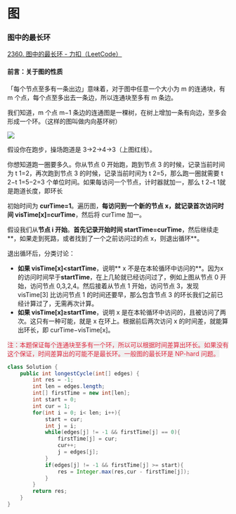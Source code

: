 # 图
### 图中的最长环
[2360. 图中的最长环 - 力扣（LeetCode）](https://leetcode.cn/problems/longest-cycle-in-a-graph/)

#### 前言：关于图的性质
「每个节点至多有一条出边」意味着，对于图中任意一个大小为 m 的连通块，有 m 个点，每个点至多出去一条边，所以连通块至多有 m 条边。

我们知道，m 个点 m−1 条边的连通图是一棵树，在树上增加一条有向边，至多会形成一个环。（这样的图叫做内向基环树）

![](https://cdn.nlark.com/yuque/0/2025/png/54701427/1743255910579-0fa05b23-4ed7-4a36-b9a2-5414f023190e.png)

假设你在跑步，操场跑道是 3→2→4→3（上图红线）。

你想知道跑一圈要多久。你从节点 0 开始跑，跑到节点 3 的时候，记录当前时间为 t 1=2，再次跑到节点 3 的时候，记录当前时间为 t 2=5，那么跑一圈就需要 t 2−t 1=5−2=3 个单位时间。如果每访问一个节点，计时器就加一，那么 t 2−t 1就是跑道长度，即环长



初始时间为 **curTime=1**。遍历图，**每访问到一个新的节点 x，就记录首次访问时间 visTime[x]=curTime**，然后将 curTime 加一。

假设我们从**节点 i 开始**。**首先记录开始时间 startTime=curTime**，然后继续走**，如果走到死路，或者找到了一个之前访问过的点 x，则退出循环**。

退出循环后，分类讨论：

+ **如果 visTime[x]<startTime**，说明** x 不是在本轮循环中访问的**。因为x的访问时间早于**startTime**，在上几轮就已经访问过了，例如上图从节点 0 开始，访问节点 0,3,2,4。然后接着从节点 1 开始，访问节点 3，发现 visTime[3] 比访问节点 1 的时间还要早，那么包含节点 3 的环长我们之前已经计算过了，无需再次计算。
+ **如果 visTime[x]≥startTime**，说明 x 是在本轮循环中访问的，且被访问了两次。这只有一种可能，就是 x 在环上。根据前后两次访问 x 的时间差，就能算出环长，即 curTime−visTime[x]。

<font style="color:#DF2A3F;background-color:rgb(240, 240, 240);">注：本题保证每个连通块至多有一个环，所以可以根据时间差算出环长。如果没有这个保证，时间差算出的可能不是最长环。一般图的最长环是 NP-hard 问题。</font>

```java
class Solution {
    public int longestCycle(int[] edges) {
        int res = -1;
        int len = edges.length;
        int[] firstTime = new int[len];
        int start = 0;
        int cur = 1;
        for(int i = 0; i< len; i++){
            start = cur;
            int j = i;
            while(edges[j] != -1 && firstTime[j] == 0){
                firstTime[j] = cur;
                cur++;
                j = edges[j];
            }
            if(edges[j] != -1 && firstTime[j] >= start){
                res = Integer.max(res,cur - firstTime[j]);
            }
        }
        return res;
    }
}
```


